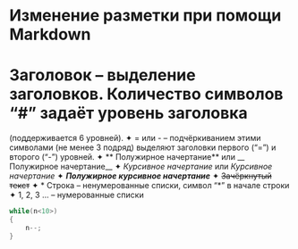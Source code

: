 # Изменение разметки при помощи Markdown

# Заголовок – выделение заголовков. Количество символов “#” задаёт уровень заголовка
(поддерживается 6 уровней).
✦ = или - – подчёркиванием этими символами (не менее 3 подряд) выделяют заголовки первого
(“=”) и второго (“-”) уровней.
✦ ** Полужирное начертание** или __ Полужирное начертание__
✦ *Курсивное начертание* или _Курсивное начертание_
✦ ***Полужирное курсивное начертание***
✦ ~~Зачёркнутый текст~~
✦ * Строка – ненумерованные списки, символ “*” в начале строки
✦ 1, 2, 3 … – нумерованные списки
```C#
while(n<10>)
{
    n--;
}
```